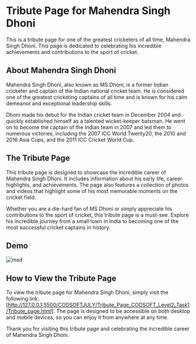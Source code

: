 # Tribute Page for Mahendra Singh Dhoni

This is a tribute page for one of the greatest cricketers of all time, Mahendra Singh Dhoni. This page is dedicated to celebrating his incredible achievements and contributions to the sport of cricket.

## About Mahendra Singh Dhoni

Mahendra Singh Dhoni, also known as MS Dhoni, is a former Indian cricketer and captain of the Indian national cricket team. He is considered one of the greatest cricketing captains of all time and is known for his calm demeanor and exceptional leadership skills.

Dhoni made his debut for the Indian cricket team in December 2004 and quickly established himself as a talented wicket-keeper batsman. He went on to become the captain of the Indian team in 2007 and led them to numerous victories, including the 2007 ICC World Twenty20, the 2010 and 2016 Asia Cups, and the 2011 ICC Cricket World Cup.

## The Tribute Page

This tribute page is designed to showcase the incredible career of Mahendra Singh Dhoni. It includes information about his early life, career highlights, and achievements. The page also features a collection of photos and videos that highlight some of his most memorable moments on the cricket field.

Whether you are a die-hard fan of MS Dhoni or simply appreciate his contributions to the sport of cricket, this tribute page is a must-see. Explore his incredible journey from a small town in India to becoming one of the most successful cricket captains in history.

## Demo
![msd](https://github.com/Shashanktriathi1703/Tribute_Page_CODSOFT_Level2_Task1/assets/105815482/469c7b43-8696-471f-988f-135f5e3c9ca9)


## How to View the Tribute Page

To view the tribute page for Mahendra Singh Dhoni, simply visit the following link: [http://127.0.0.1:5500/CODSOFTJULY/Tribute_Page_CODSOFT_Level2_Task1/Tribute_page.html]. The page is designed to be accessible on both desktop and mobile devices, so you can enjoy it from anywhere at any time.

Thank you for visiting this tribute page and celebrating the incredible career of Mahendra Singh Dhoni.
